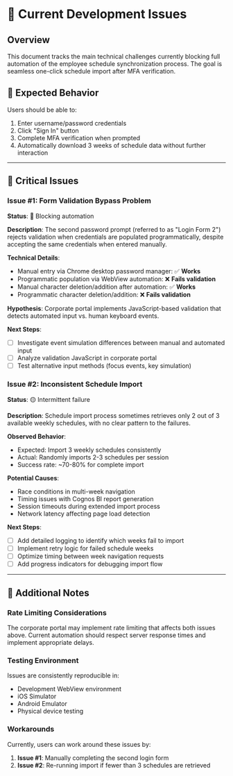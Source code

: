 # 🔧 Current Development Issues

## Overview
This document tracks the main technical challenges currently blocking full automation of the employee schedule synchronization process. The goal is seamless one-click schedule import after MFA verification.

## 🎯 Expected Behavior
Users should be able to:
1. Enter username/password credentials
2. Click "Sign In" button  
3. Complete MFA verification when prompted
4. Automatically download 3 weeks of schedule data without further interaction

---

## 🚨 Critical Issues

### Issue #1: Form Validation Bypass Problem
**Status**: 🔴 Blocking automation

**Description**: The second password prompt (referred to as "Login Form 2") rejects validation when credentials are populated programmatically, despite accepting the same credentials when entered manually.

**Technical Details**:
- Manual entry via Chrome desktop password manager: ✅ **Works**
- Programmatic population via WebView automation: ❌ **Fails validation**
- Manual character deletion/addition after automation: ✅ **Works**
- Programmatic character deletion/addition: ❌ **Fails validation**

**Hypothesis**: Corporate portal implements JavaScript-based validation that detects automated input vs. human keyboard events.

**Next Steps**:
- [ ] Investigate event simulation differences between manual and automated input
- [ ] Analyze validation JavaScript in corporate portal
- [ ] Test alternative input methods (focus events, key simulation)

### Issue #2: Inconsistent Schedule Import
**Status**: 🟡 Intermittent failure

**Description**: Schedule import process sometimes retrieves only 2 out of 3 available weekly schedules, with no clear pattern to the failures.

**Observed Behavior**:
- Expected: Import 3 weekly schedules consistently
- Actual: Randomly imports 2-3 schedules per session
- Success rate: ~70-80% for complete import

**Potential Causes**:
- Race conditions in multi-week navigation
- Timing issues with Cognos BI report generation
- Session timeouts during extended import process
- Network latency affecting page load detection

**Next Steps**:
- [ ] Add detailed logging to identify which weeks fail to import
- [ ] Implement retry logic for failed schedule weeks
- [ ] Optimize timing between week navigation requests
- [ ] Add progress indicators for debugging import flow

---

## 📝 Additional Notes

### Rate Limiting Considerations
The corporate portal may implement rate limiting that affects both issues above. Current automation should respect server response times and implement appropriate delays.

### Testing Environment
Issues are consistently reproducible in:
- Development WebView environment
- iOS Simulator
- Android Emulator
- Physical device testing

### Workarounds
Currently, users can work around these issues by:
1. **Issue #1**: Manually completing the second login form
2. **Issue #2**: Re-running import if fewer than 3 schedules are retrieved


